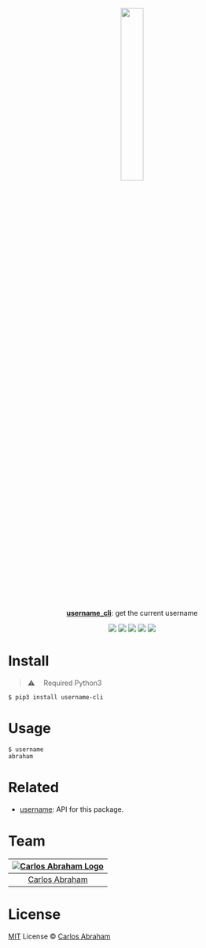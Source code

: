 
<p align="center">
	<a href="https://pypi.org/project/username_cli"><img src="https://cdn.abraham.gq/projects/username/logo.svg" width="30%"></a>
	<br>
	<br>
	<br>
	<br>
	<a href="https://pypi.org/project/username_cli"><b>username_cli</b></a>: get the current username
</p>

<p align="center">
	<a href="https://github.com/abranhe/username_cli/blob/master/LICENSE"><img src="https://img.shields.io/github/license/abranhe/username_cli.svg" /></a>
	<a href="https://github.com/abranhe"><img src="https://abranhe.com/badge.svg"></a>
	<a href="https://cash.me/$abranhe"><img src="https://cdn.abraham.gq/badges/cash-me.svg"></a>
	<a href="https://www.patreon.com/abranhe"><img src="https://cdn.abraham.gq/badges/patreon.svg" /></a>
	<a href="https://paypal.me/abranhe/10"><img src="https://cdn.abraham.gq/badges/paypal.svg" /></a>
</p>


# Install

> ⚠️  Required Python3

```
$ pip3 install username-cli
```

# Usage

```console
$ username
abraham
```

# Related

- [username](https://github.com/abranhe/username): API for this package.

# Team

|[![Carlos Abraham Logo](https://avatars3.githubusercontent.com/u/21347264?s=50&v=4)](https://19cah.com)|
| :-: |
| [Carlos Abraham](https://github.com/abranhe) |


# License

[MIT](https://github.com/abranhe/username/blob/master/LICENSE) License © [Carlos Abraham](https://github.com/abranhe)
